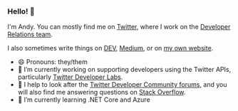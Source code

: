 ### Hello! 👋

I'm Andy. You can mostly find me on [Twitter](https://twitter.com/andypiper), where I work on the [Developer Relations team](https://twitter.com/twitterdev).

I also sometimes write things on [DEV](https://dev.to/andypiper), [Medium](https://medium.com/@andypiper), or on [my own website](https://andypiper.co.uk).

- 😄 Pronouns: they/them
- 🔭 I’m currently working on supporting developers using the Twitter APIs, particularly [Twitter Developer Labs](https://t.co/labs).
- 💬 I help to look after the [Twitter Developer Community forums](https://twittercommunity.com), and you will also find me answering questions on [Stack Overflow](https://stackoverflow.com/users/262478/andy-piper).
- 🌱 I’m currently learning .NET Core and Azure
